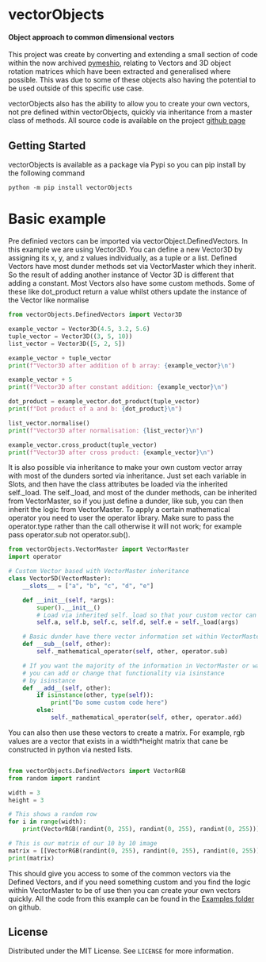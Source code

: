 # vectorObjects
#### Object approach to common dimensional vectors 

This project was create by converting and extending a small section of code within the now archived [pymeshio][pymesh], 
relating to Vectors and 3D object rotation matrices which have been extracted and generalised where possible. This was 
due to some of these objects also having the potential to be used outside of this specific use case.
 
vectorObjects also has the ability to allow you to create your own vectors, not pre defined within vectorObjects, 
quickly via inheritance from a master class of methods. All source code is available on the project [github page][pro]

## Getting Started 
vectorObjects is available as a package via Pypi so you can pip install by the following command

```shell script
python -m pip install vectorObjects
```

# Basic example
Pre definied vectors can be imported via vectorObject.DefinedVectors. In this example we are using Vector3D. You can
define a new Vector3D by assigning its x, y, and z values individually, as a tuple or a list. Defined Vectors have most
dunder methods set via VectorMaster which they inherit. So the result of adding another instance of Vector 3D is 
different that adding a constant. Most Vectors also have some custom methods. Some of these like dot_product return a 
value whilst others update the instance of the Vector like normalise

```python
from vectorObjects.DefinedVectors import Vector3D

example_vector = Vector3D(4.5, 3.2, 5.6)
tuple_vector = Vector3D((3, 5, 10))
list_vector = Vector3D([5, 2, 5])

example_vector + tuple_vector
print(f"Vector3D after addition of b array: {example_vector}\n")

example_vector + 5
print(f"Vector3D after constant addition: {example_vector}\n")

dot_product = example_vector.dot_product(tuple_vector)
print(f"Dot product of a and b: {dot_product}\n")

list_vector.normalise()
print(f"Vector3D after normalisation: {list_vector}\n")

example_vector.cross_product(tuple_vector)
print(f"Vector3D after cross product: {example_vector}\n")
```

It is also possible via inheritance to make your own custom vector array with most of the dunders sorted via 
inheritance. Just set each variable in Slots, and then have the class attributes be loaded via the inherited self._load.
The self._load, and most of the dunder methods, can be inherited from VectorMaster, so if you just define a dunder, like
sub, you can then inherit the logic from VectorMaster. To apply a certain mathematical operator you need to user the
operator library. Make sure to pass the operator.type rather than the call otherwise it will not work; for example pass
operator.sub not operator.sub().

```python
from vectorObjects.VectorMaster import VectorMaster
import operator

# Custom Vector based with VectorMaster inheritance
class Vector5D(VectorMaster):
    __slots__ = ["a", "b", "c", "d", "e"]

    def __init__(self, *args):
        super().__init__()
        # Load via inherited self._load so that your custom vector can load all valid int float combinations
        self.a, self.b, self.c, self.d, self.e = self._load(args)

    # Basic dunder have there vector information set within VectorMaster so they can just inherit it
    def __sub__(self, other):
        self._mathematical_operator(self, other, operator.sub)

    # If you want the majority of the information in VectorMaster or want to add new options based on a different type
    # you can add or change that functionality via isinstance
    # by isinstance
    def __add__(self, other):
        if isinstance(other, type(self)):
            print("Do some custom code here")
        else:
            self._mathematical_operator(self, other, operator.add)
```

You can also then use these vectors to create a matrix. For example, rgb values are a vector that exists in a 
width*height matrix that cane be constructed in python via nested lists.

```python

from vectorObjects.DefinedVectors import VectorRGB
from random import randint

width = 3
height = 3

# This shows a random row
for i in range(width):
    print(VectorRGB(randint(0, 255), randint(0, 255), randint(0, 255)))

# This is our matrix of our 10 by 10 image
matrix = [[VectorRGB(randint(0, 255), randint(0, 255), randint(0, 255)) for _ in range(width)] for _ in range(height)]
print(matrix)
```

This should give you access to some of the common vectors via the Defined Vectors, and if you need something custom and
you find the logic within VectorMaster to be of use then you can create your own vectors quickly. All the code from this
example can be found in the [Examples folder][docpath] on github.


## License
Distributed under the MIT License. See `LICENSE` for more information.


[mmd]: https://github.com/sbaker-dev/mmdParser
[pymesh]: https://github.com/ousttrue/pymeshio
[docpath]: https://github.com/sbaker-dev/vectorObjects/Examples
[pro]: https://github.com/sbaker-dev/vectorObjects




